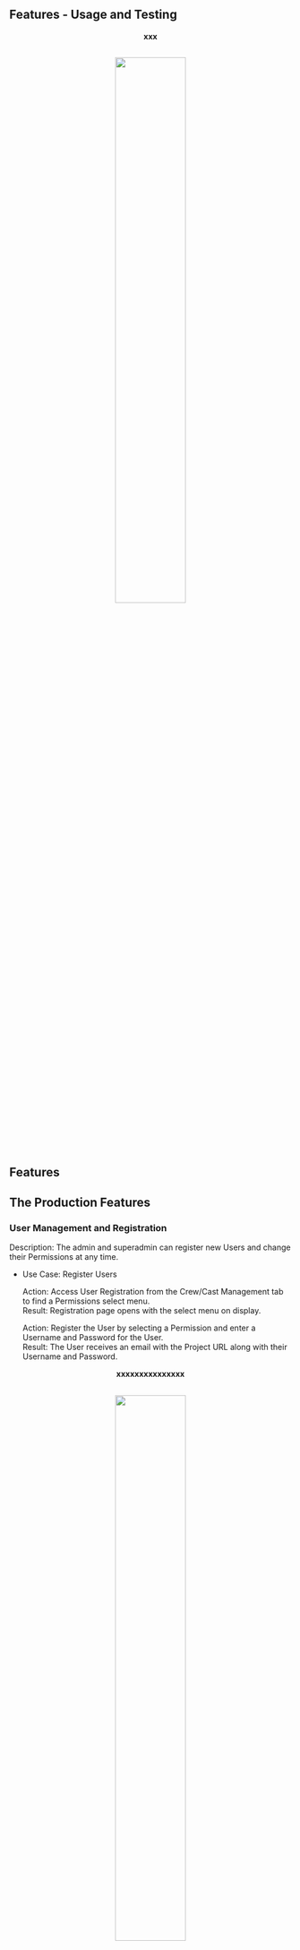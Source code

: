 ## Features - Usage and Testing

<p align="center"> <strong>xxx</strong></p>
<h2 align="center">
<img src="documentation/readme-images/home6.png" width="50%">
</h2>

## Features

## The Production Features

### User Management and Registration
Description: The admin and superadmin can register new Users and change their Permissions at any time.<br>

- Use Case: Register Users<br>

  Action: Access User Registration from the Crew/Cast Management tab to find a Permissions select menu.<br>
  Result: Registration page opens with the select menu on display.<br>

  Action: Register the User by selecting a Permission and enter a Username and Password for the User.<br>
  Result: The User receives an email with the Project URL along with their Username and Password.<br>

<p align="center"> <strong>xxxxxxxxxxxxxxx</strong></p>
<h2 align="center">
<img src="documentation/readme-images/schededit1.png" width="50%">
</h2>

<p align="center"> <strong>xxxxxxxxxxxxxxxxxxxx</strong></p>
<h2 align="center">
<img src="documentation/readme-images/schededit2.png" width="50%">
</h2>

- Use Case: Change a User's Permission<br>

  Action: Change the User's Permission by selecting a new Permission for the User.<br>
  Result: The User receives an email advising them of their new Permission.<br>

<p align="center"> <strong>xxxxxxxxxxxxxxxxx</strong></p>
<h2 align="center">
<img src="documentation/readme-images/schededit1.png" width="50%">
</h2>

<p align="center"> <strong>xxxxxxxxxxxxxxxx</strong></p>
<h2 align="center">
<img src="documentation/readme-images/schededit2.png" width="50%">
</h2>

### Crew Info
Description: View, Create and Edit Crew Info.<br>

- Use Case: Create the Crew Info<br>

  1. Click on the Crew Info link in the Home page or from the Navbar.<br>
  2. The Crew Info page displays with the "Add Callsheet/Main Crew" button on top, the Departments below and 2 Important tabs in Red explaining what is necessary and compulsory to add a member and the difference between the 2 types of crew members.<br>
  3. Click the "Add Callsheet/Main Crew" to open the "Crew Info Add/Edit" page.<br>
  4. Select a Department and input one or more members details, name and email are
  compulsory and this is explained in the "Important Callsheet/Main Crew" page.
  5. Click Submit and the data is added and a Success message displays and the 
  main Crew Info page opens.
  6. Here on clicking on the Department which had members added we see their details.

<p align="center"> <strong>xxxxxxxxxxs</strong></p>
<h2 align="center">
<img src="documentation/readme-images/xxx.png" width="50%">
</h2>

- Use Case: View a specific "Callsheet/Main Crew" member's details<br>

  1. Click on the Crew Info link in the Home page or from the Navbar.<br>
  2. The Crew Info page displays with the "Add Callsheet/Main Crew" button on top and the Departments below.<br>
  3. Click a Department, e.g. "Production" to view all it's positions with each containing the member's details.<br>

<p align="center"> <strong>Production Department's Positions</strong></p>
<h2 align="center">
<img src="documentation/readme-images/crewview.png" width="50%">
</h2>

- Use Case: Add/Edit a "Callsheet/Main Crew" member's details<br>

  1. Click on the Crew Info link in the Home page or from the Navbar.<br>
  2. The Crew Info page displays with the "Add Callsheet/Main Crew" button on top, the Departments below and 2 Important tabs in Red explaining what is necessary and compulsory to add a member and the difference between the 2 types of crew members.<br>
  3. Click the "Add Callsheet/Main Crew" to open the "Crew Info Add/Edit" page.<br>
  4. Select a Department and input one or more members details, e.g.
  "Franz Kline" in "Camera". Name and email are
  compulsory and this is explained in the "Important Callsheet/Main Crew" page.
  5. Click Submit and the data is added and a Success message displays and the 
  main Crew Info page opens.
  6. Here on clicking on the Department which had members added we see their details.

<p align="center"> <strong>Camera Department's Add/Edit form with "Franz Kline" Added</strong></p>
<h2 align="center">
<img src="documentation/readme-images/crewadd1.png" width="50%">
</h2>

<p align="center"> <strong>Success Message</strong></p>
<h2 align="center">
<img src="documentation/readme-images/crewadd2.png" width="50%">
</h2>

<p align="center"> <strong>Camera Department's Info page with "Franz Kline" Inputted</strong></p>
<h2 align="center">
<img src="documentation/readme-images/crewadd3.png" width="50%">
</h2>

- Use Case: View a specific "Non-Callsheet/Extra Crew" member's details<br>

  1. Click on the Crew Info link in the Home page or from the Navbar.<br>
  2. The Crew Info page displays with the "Add Callsheet/Main Crew" button on top and the Departments below.<br>
  3. Click a Department, e.g. "Camera" then click on the "Extra Camera Department Positions" button at the bottom of the page to view all it's positions with each containing the member's details.<br>

<p align="center"> <strong>Non-Callsheet/Extra Camera Department's Positions</strong></p>
<h2 align="center">
<img src="documentation/readme-images/crewview.png" width="50%">
</h2>

- Use Case: Add/Edit a "Non-Callsheet/Extra Crew" member's details<br>

  1. Click on the Crew Info link in the Home page or from the Navbar.<br>
  2. The Crew Info page displays with the "Add Callsheet/Main Crew" button on top, the Departments below and 2 Important tabs in Red explaining what is necessary and compulsory to add a member and the difference between the 2 types of crew members.<br>
  3. Click a Department, e.g. "Camera" then click on the "Extra Camera Department Positions" button at the bottom of the page to view the "Add New Position" form on top and all it's positions with each containing the member's details below.<br>
  4. Input the new members details, e.g. "Camera PA 3", in the form and submit.
  5. The data is added and a Success message displays and the new member's details display.

<p align="center"> <strong>Camera Department's Add/Edit form with "Camera PA 3" Inputted</strong></p>
<h2 align="center">
<img src="documentation/readme-images/crewadd1.png" width="50%">
</h2>

<p align="center"> <strong>Success Message and "Camera PA 3" displays</strong></p>
<h2 align="center">
<img src="documentation/readme-images/crewadd2.png" width="50%">
</h2>

### Scheduling
Description: View Schedules for a Shoot Day. Create Schedules by Creating Days then selecting Scenes from a menu which automatically adds the Scene's breakdown info to a stripboard.<br>

- Use Case: View all Shoot Days.<br>

  1. Click on the Schedule link in the Home page or from the Navbar.<br>
  2. The Schedule page displays with all the Shoot Days.<br>

<p align="center"> <strong>The Schedule page</strong></p>
<h2 align="center">
<img src="documentation/readme-images/schedsched.png" width="50%">
</h2>

- Use Case: Create a Shoot Day.<br>

  1. On the Schedule page click on the "Create Day" tab.<br>
  2. The Create Day form displays. <br>
  3. Add the Day number - "6".<br>
  4. Select the Date from the input box Calender - "20 Nov 2024".<br>
  5. The Date is added.<br>
  6. Press submit.<br>
  7. A success message displays.<br>
  8. The Shoot Day number "6" and Date "20 Nov 2024" is created and added to the page.<br>

<p align="center"> <strong>Shoot Day: Number "6" Created</strong></p>
<h2 align="center">
<img src="documentation/readme-images/scheddaycre.png" width="50%">
</h2>

- Use Case: Edit a Shoot Day's Day or Date and automatically change the Callsheet as well.<br>

  1. Click on the Edit/Delete icon and click the Edit icon.<br>
  2. The Edit Day form displays. <br>
  3. Input the new details, i.e. change the date to - "05 Jan 2026".<br>
  6. Press submit.<br>
  7. A success message displays.<br>
  8. The Shoot Day number "1" displays with the new Date "05 Jan 2026".<br>

<p align="center"> <strong>Input the date</strong></p>
<h2 align="center">
<img src="documentation/readme-images/dayedit1a.png" width="50%">
</h2>

<p align="center"> <strong>Success Messages for Day and Callsheet and Day with New Date</strong></p>
<h2 align="center">
<img src="documentation/readme-images/dayedit2a.png" width="50%">
</h2>

<p align="center"> <strong>Callsheet with Changed Date</strong></p>
<h2 align="center">
<img src="documentation/readme-images/dayedit3a.png" width="50%">
</h2>

- Use Case: Delete a Shoot Day.<br>

  1. Click on the Edit/Delete icon and click the Delete icon.<br>
  2. A Modal displays asking to Confirm Delete or Cancel<br>
  3. Click "Delete".<br>
  6. A success message displays and the Day is deleted.<br>

<p align="center"> <strong>Success Message and Day Deleted</strong></p>
<h2 align="center">
<img src="documentation/readme-images/scheddaydel.png" width="50%">
</h2>

- Use Case: Find a Shoot Day in the Calender.<br>

  1. Click on the desired date in the Calender - "02 Jan 2023".<br>
  2. The Shoot Day opens if one has been created for that date. <br>

<p align="center"> <strong>Shoot Day "02 Jan 2023"</strong></p>
<h2 align="center">
<img src="documentation/readme-images/schedcal1.png" width="50%">
</h2>

- Use Case: Find a Shoot Day from the Search Bar.<br>

  1. Enter the Day Number "1" in the Search Bar and Submit.<br>
  2. The search returns Days containing the number "1".<br>

<p align="center"> <strong>The Shoot Day "1" displays.</strong></p>
<h2 align="center">
<img src="documentation/readme-images/schedsearch1.png" width="50%">
</h2>

- Use Case: View the Shoot Day and its Stripboard.<br>

  1. Click on the Shoot Day from the the selection displaying on the page or from the one if returned from the Calender search or Search Bar.<br>
  2. The Shoot Day opens and the Add Scenes tab and Stripboard displays. <br>

<p align="center"> <strong>The Shoot Day with the Add Scenes tab and Stripboard</strong></p>
<h2 align="center">
<img src="documentation/readme-images/schedstripb1.png" width="50%">
</h2>

- Use Case: Add Schedule Scenes to a Shoot Day.<br>

  1. Click on the Shoot Day.<br>
  2. The Shoot Day opens with the Add Scenes tab and Stripboard. <br>
  3. Click the the Add Scene tab.<br>
  4. The Add Scene form opens below.<br>
  5. Click on the Act One tab and the Scenes from Act One display.<br>
  6. Click on the Act Two A tab and the Scenes from Act Two A display.<br>
  7. Click on the Act Two B tab and the Scenes from Act Two B display.<br>
  8. Click on the Act Three tab and the Scenes from Act Three display.<br>
  9. Click on the Location tab and the Scenes display by Location.<br>
  10. Input a Scene number, Title or Location to the Search Bar then click one of the above tabs and the Scenes in that tab group with the search value display.<br>
  11. Select a Scene by clicking on it and the Shooting Info form opens below with the Scene numberon top.<br>
  12. Input the Day Order Number and other values and press Add Scene. It is up to the User to input an
   unused Day Order Number not used in another Scene.<br>
  13. A success message displays.
  14. The Schedule Scene is added to the Stripboard and the page count is updated by Scene 4's length of 1 to 3.75.<br>

<p align="center"> <strong>Add Scene Form</strong></p>
<h2 align="center">
<img src="documentation/readme-images/schedadds1.png" width="50%">
</h2>

<p align="center"> <strong>Act One Scenes displaying after clicking the Act One tab</strong></p>
<h2 align="center">
<img src="documentation/readme-images/schedaddact1.png" width="50%">
</h2>

<p align="center"> <strong>Enter value "Jake" in Search bar</strong></p>
<h2 align="center">
<img src="documentation/readme-images/schedjake1.png" width="50%">
</h2>

<p align="center"> <strong>Act One Scenes with Location Jake display</strong></p>
<h2 align="center">
<img src="documentation/readme-images/schedjake2.png" width="50%">
</h2>

<p align="center"> <strong>Enter Shooting Info with Day order Number "6" and submit form</strong></p>
<h2 align="center">
<img src="documentation/readme-images/schedshoot1.png" width="50%">
</h2>

<p align="center"> <strong>Scene 4 is added to the Stripboard with Day order number "6"</strong></p>
<h2 align="center">
<img src="documentation/readme-images/schedshoot2.png" width="50%">
</h2>

- Use Case: Edit Schedule Scene<br>

  1. Click on the three Dots edit icon to open the Edit/Delete mini menu and click Edit.<br>
  2. The Edit page opens with the fetched Schedule Scene info in the input boxes<br>
  3. Make changes and click Edit.<br>
  4. The Stripboard opens with the changes to that Schedule Scene.<br>

<p align="center"> <strong>Make changes to New Info field</strong></p>
<h2 align="center">
<img src="documentation/readme-images/schededit1.png" width="50%">
</h2>

<p align="center"> <strong>Stripboard after submitting</strong></p>
<h2 align="center">
<img src="documentation/readme-images/schededit2.png" width="50%">
</h2>

- Use Case: Add a Next row with move or break info below a Schedule Scene.<br>

  1. Click on the three Dots edit icon to open the Edit/Delete mini menu and click Edit.<br>
  2. The Edit page opens with the fetched Schedule Scene info in the input boxes<br>
  3. Input the new Next info in the Next input box and click Edit.<br>
  4. The Stripboard opens with the new next Row displaying below that Schedule Scene.<br>

<p align="center"> <strong>Make changes to Next field</strong></p>
<h2 align="center">
<img src="documentation/readme-images/schedednext1.png" width="50%">
</h2>

<p align="center"> <strong>Stripboard after submitting</strong></p>
<h2 align="center">
<img src="documentation/readme-images/schedednext2.png" width="50%">
</h2>

- Use Case: Reorder a Schedule Scene.<br>

  1. Click on the Reorder button which currently displays the Scene's current order and the reorder form opens.<br>
  2. Input the new Order number and click Reorder.<br>
  3. The Stripboard opens with the new Order number for the Schedule Scene.<br>
  4. Re-order all the following Schedule Scenes in a similar manner.<br>

<p align="center"> <strong>Make changes to Reorder field</strong></p>
<h2 align="center">
<img src="documentation/readme-images/schedor1.png" width="50%">
</h2>

<p align="center"> <strong>Stripboard after submitting</strong></p>
<h2 align="center">
<img src="documentation/readme-images/schedor2.png" width="50%">
</h2>

- Use Case: Add a Next row with new info below a Schedule Scene from the Reorder form.<br>

  1. Click on the Reorder button and the reorder form opens.<br>
  2. Input the new Next info in the Next input box and click Create.<br>
  3. The Stripboard opens with the new next Row displaying below that Schedule Scene.<br>

<p align="center"> <strong>Make changes to Next field</strong></p>
<h2 align="center">
<img src="documentation/readme-images/schednext1.png" width="50%">
</h2>

<p align="center"> <strong>Stripboard after submitting</strong></p>
<h2 align="center">
<img src="documentation/readme-images/schednext2.png" width="50%">
</h2>

- Use Case: View the Schedule Scene Characters.<br>

  1. Click on the Cast button.<br>
  2. The Cast Info displays below.<br>

<p align="center"> <strong>Character Info</strong></p>
<h2 align="center">
<img src="documentation/readme-images/charssched.png" width="50%">
</h2>

- Use Case: View the Schedule Scene Info.<br>

  1. Click on the Info button.<br>
  2. The Info displays below.<br>

<p align="center"> <strong>Scene Info</strong></p>
<h2 align="center">
<img src="documentation/readme-images/infosched.png" width="50%">
</h2>

### Callsheets
Description: View, Create and Edit Callsheets for a Shoot Day.<br>

- Use Case: View all Callsheets.<br>

  1. Click on the Callsheets link in the Home page or from the Navbar.<br>
  2. The Callsheets page displays with all Callsheets.<br>

<p align="center"> <strong>The Callsheets page</strong></p>
<h2 align="center">
<img src="documentation/readme-images/callview.png" width="50%">
</h2>

- Use Case: Create a Callsheet.<br>

  1. On a Schedule page Shoot Day, e.g. Day "2 - 06 Jan 2026" click on the "Create Callsheet" tab.<br>
  2. The Create Day form displays with the Day and date showing e.g. Day "2 - 2 - 06 Jan 2026". <br>
  3. Input any amount of data, e.g. Unit Call 6 AM and submit".<br>
  4. The Callsheet is created, a success message displays and the Schedule Day opens
  now with a "View Callsheet" tab instead of a "Create callsheet" one.
  5. Click on the tab to open the Callsheet, Day "2 - 06 Jan 2026" with the correct data displaying, e.g. Unit Call 6 AM.<br>
  6. It will also display Company/Crew details if added and the Schedule and Advanced Schedule.

<p align="center"> <strong>The Create Day form</strong></p>
<h2 align="center">
<img src="documentation/readme-images/calladd1.png" width="50%">
</h2>

<p align="center"> <strong>The Success Message</strong></p>
<h2 align="center">
<img src="documentation/readme-images/calladd2.png" width="50%">
</h2>

<p align="center"> <strong>The Callsheet</strong></p>
<h2 align="center">
<img src="documentation/readme-images/calladd3.png" width="50%">
</h2>

- Use Case: Add/Edit and View Callsheet Info by Section.<br>

  1. On the Edit/Delete icon and click the Edit icon.<br>
  2. The Edit Callsheet form displays. <br>
  3. Make changes and submit. <br>
  4. On the Callsheet view the upaded info.<br>

- Use Case: Add/Edit and View Crew Calltimes<br>
  1. In the Crew Calltimes section click on a department, e.g. "Camera". <br>
  2. The Camera department form opens with all the Callsheet/Main crew members who were added to the Callsheet/Main Crew Camera department.<br/>
  3. Input a crew members Calltime, e.g. for "DOP" enter 6 AM.<br/>
  4. Press Submit.<br>
  5. A success message displays.<br>
  6. On the Callsheet in the Crew Calltimes section click the Camera department.<br>
  7. The DOP displays with their corect Calltime.<br>
  8. For crew who are not working that day the option is to either leave their calltime blank or input N/A or similar.<br>

<p align="center"> <strong>DOP Calltime Entered</strong></p>
<h2 align="center">
<img src="documentation/readme-images/callcrewtime1.png" width="50%">
</h2>
<p align="center"> <strong>DOP Calltime on Callsheet</strong></p>
<h2 align="center">
<img src="documentation/readme-images/callcrewtime2.png" width="50%">
</h2>
<p align="center"> <strong>Mobile View of Edit Form</strong></p>
<h2 align="center">
<img src="documentation/readme-images/callcreweditmo1.png" width="50%">
</h2>
<p align="center"> <strong>Mobile View of Crew Calls on Callsheet</strong></p>
<h2 align="center">
<img src="documentation/readme-images/callcrewinfomo.png" width="50%">
</h2>

- Use Case: Use the "SET UNIT CALL" button to set all crew member's Calltimes to the "Unit Call".<br>
  1. Input a time in the "Unit Call" field, e.g. "6.15 AM".<br>
  2. Click the "SET UNIT CALL" button.<br/>
  3. Click on a department to see all Calltimes have been set to 6.15 AM.<br/>
  4. Change the "DOP" Calltime back to 6 AM and change the "Camera Operator's" to N/A.<br>
  5. Press Submit.<br>
  6. A success message displays.<br>
  7. On the Callsheet in the Crew Calltimes section click the Camera department.<br>
  8. The DOP displays with their corect Calltime "6 AM", the Camera Operator with "N/A" and all the other cew have "6.15 AM".<br>

<p align="center"> <strong>Unit Calltime entered</strong></p>
<h2 align="center">
<img src="documentation/readme-images/callcrewunit1.png" width="50%">
</h2>
<p align="center"> <strong>Corect Calltimes on Callsheet</strong></p>
<h2 align="center">
<img src="documentation/readme-images/callcrewunit2.png" width="50%">
</h2>

- Use Case: Add Cast Calltimes.<br>
  1. Click the Add Cast button and the Add Cast form opens.<br>
  2. Select a Character from the dropdown of all Characters added to the project, e.g. "Benny".<br/>
  3. Benny's info displays in the Selected Cast box which e.g. Actor name: Rick Stone, Makeup time: 10 Minutes, Commute time: 30 Minutes and Contact mobile number: 086 2247333. The Pickup Address will be added in the Confirm Pickup Address field.<br/>
  4. Input the fields<br>
  5. Press Submit.<br>
  6. A success message displays and Benny now displays in the "Cast Added" box.<br>
  7. On the Callsheet in the Cast Calltimes section Benny and all the inputted info displays correctly.<br>

<p align="center"> <strong>Benny Selected and Inputs</strong></p>
<h2 align="center">
<img src="documentation/readme-images/callcastadd1.png" width="50%">
</h2>
<p align="center"> <strong>Benny Added and Success Message</strong></p>
<h2 align="center">
<img src="documentation/readme-images/callcastadd2.png" width="50%">
</h2>
<p align="center"> <strong>Benny displays on Callsheet with Info</strong></p>
<h2 align="center">
<img src="documentation/readme-images/callcastadd3.png" width="50%">
</h2>
<p align="center"> <strong>Add Cast Mobile View</strong></p>
<h2 align="center">
<img src="documentation/readme-images/callcastaddmo.png" width="50%">
</h2>
<p align="center"> <strong>Cast Call Mobile View</strong></p>
<h2 align="center">
<img src="documentation/readme-images/callcastinfomo.png" width="50%">
</h2>

- Use Case: View the Cast Extra Info.<br>
  1. Click the Info buttton.<br>
  2. The Info displays. <br/>

  <p align="center"> <strong>Extra info on Mobile</strong></p>
<h2 align="center">
<img src="documentation/readme-images/callcastinfomoinfo.png" width="50%">
</h2>

- Use Case: Edit Cast Calltimes.<br>
  1. On the Callsheet Edit page click the Edit button and the Edit Cast form opens.<br>
  2. Input the changes, e.g. PU: 6.15 AM, Call: 7.15 AM and Set 8.15 AM and submit.<br/>
  3. A success message displays and Benny's new Info now displays correctly.<br>

<p align="center"> <strong>Benny's Info Updated and Success Message</strong></p>
<h2 align="center">
<img src="documentation/readme-images/callcastedit1.png" width="50%">
</h2>

- Use Case: Add Background/Standins Calltimes.<br>
  1. Click the Add BG button and the Add Background/Standins form opens.<br>
  2. The BG already added displays below. <br/>
  3. Add the new BG item, e.g. "3 Clerks".<br/>
  6. Press Submit.<br>
  6. A success message displays and Clerks now displays in Background Added.<br>
  7. On the Callsheet in the Background Calltimes section Clerks and all the inputted info display correctly.<br>

<p align="center"> <strong>Clerks details Added</strong></p>
<h2 align="center">
<img src="documentation/readme-images/callbgadd1.png" width="50%">
</h2>
<p align="center"> <strong>Success message and Clerks Added to the Background Added Box</strong></p>
<h2 align="center">
<img src="documentation/readme-images/callbgadd2.png" width="50%">
</h2>
<p align="center"> <strong>Clerks display on Callsheet with Info</strong></p>
<h2 align="center">
<img src="documentation/readme-images/callbginfo.png" width="50%">
</h2>
<p align="center"> <strong>Add Background Form Mobile View</strong></p>
<h2 align="center">
<img src="documentation/readme-images/callbgaddmo.png" width="50%">
</h2>

- Use Case: Edit BG Calltimes.<br>
  1. On the Callsheet Edit page click the Edit button on the BG item and the Edit BG form opens. Using the Mobile version here to show mobile functionality.<br>
  2. Input the changes, e.g add 3 to costume and submit.<br/>
  3. A success message displays and Clerks's new Info now displays correctly.<br>

  <p align="center"> <strong>Clerks's Costume changed</strong></p>
<h2 align="center">
<img src="documentation/readme-images/calleditbg1.png" width="50%">
</h2>

<p align="center"> <strong>Clerks's Info Updated and Success Message</strong></p>
<h2 align="center">
<img src="documentation/readme-images/calleditbg2.png" width="50%">
</h2>

- Use Case: Add Important, Transport and Department Notes.<br>
  1. On the Edit page add the notes to each field and submit.<br>
  2. A success message displays and the Important, Transport and Department Notes display on the Callsheet .<br>

<p align="center"> <strong>Important, Transport and Department Info Added</strong></p>
<h2 align="center">
<img src="documentation/readme-images/callinfo1.png" width="50%">
</h2>
<p align="center"> <strong>Important, Transport and Department Info Displays</strong></p>
<h2 align="center">
<img src="documentation/readme-images/callinfo2.png" width="50%">
</h2>

- Use Case: Add Walkie Channels.<br>
  1. On the Edit page add the Walkie Channel number to each field and submit.<br>
  2. A success message displays and the Walkie Channels display on the Callsheet .<br>

<p align="center"> <strong>Walkie Channels Added</strong></p>
<h2 align="center">
<img src="documentation/readme-images/callwalk1.png" width="50%">
</h2>
<p align="center"> <strong>Walkie Channels Display</strong></p>
<h2 align="center">
<img src="documentation/readme-images/callwalk2.png" width="50%">
</h2>

- Use Case: Add Walkie Channels.<br>
  1. On the Edit page add the Walkie Channel number to each field and submit.<br>
  2. A success message displays and the Walkie Channels display on the Callsheet .<br>

<p align="center"> <strong>Walkie Channels Added</strong></p>
<h2 align="center">
<img src="documentation/readme-images/callwalk1.png" width="50%">
</h2>
<p align="center"> <strong>Walkie Channels Display</strong></p>
<h2 align="center">
<img src="documentation/readme-images/callwalk2.png" width="50%">
</h2>

- Use Case: Add Location.<br>
  1. On the Edit page add the Location and submit.<br>
  2. A success message displays and the Locations display on the Callsheet .<br>

<p align="center"> <strong> Added</strong></p>
<h2 align="center">
<img src="documentation/readme-images/callwalk1.png" width="50%">
</h2>
<p align="center"> <strong> Display</strong></p>
<h2 align="center">
<img src="documentation/readme-images/callwalk2.png" width="50%">
</h2>

### Budgeting 
- As this feature is held on the "Shot Caller Production" home app the Budgeting testing is on it's Testing page. [Testing](https://github.com/johnston9/shot-caller-production/blob/main/TESTING.md)<br>



## The Creative Features

### Scenes Workspace
Description: View and create Scene pages containing Breakdowns, Characters and Background, Scripts, Storyboards, Shotlists, and Workspaces.<br>

#### Scenes Page
Description: This page displays all the currently added Scenes and the "Script" tab to the Script page where the whole Script can be uploaded and viewed.

- Use Case: View all the Scenes<br>

  1. Click on Scenes Workspace on the Home page or Workspace in the Navbar.<br>
  2. The Scenes Workspace page opens with all the currently created Scenes displaying on it.<br>

<p align="center"> <strong>Scenes Workspace</strong></p>
<h2 align="center">
<img src="documentation/readme-images/scenesworks.png" width="50%">
</h2>

- Use Case: Find Scenes from the Search Bar<br>

  1. On the Scenes Workspace start typing a Scene Number, Title or Location in the Searchbar, e.g. for Location start typing "Alligator Club".<br>
  2. Results will display narrowing down with each charactor or digit typed.<br>
  3. In this case by the time "alli" is typed in the results for Location "Alligaror Club" display.

<p align="center"> <strong>Alligaror Club returned from Search</strong></p>
<h2 align="center">
<img src="documentation/readme-images/scenessebar.png" width="50%">
</h2>

- Use Case: Find Scenes by Act or Location List<br>

  1. On the Scenes Workspace click on the "Act Three" tab..<br>
  2. Results showing all scenes from Act Three display.<br>

<p align="center"> <strong>Act Three</strong></p>
<h2 align="center">
<img src="documentation/readme-images/scenesact3.png" width="50%">
</h2>

- Use Case: Create a Scene<br>

  1. In the Scenes Workspace page click on the "Create Scene" tab to open the "Create Scene" form.<br>
  2. Input the new Scene Number, "11", and submit.<br>
  3. Scene "11" is added to the Scenes Workspace.
  4. A Success message displays saying "Scene 11 Created".

<p align="center"> <strong>Input "11" in the Create Scene form</strong></p>
<h2 align="center">
<img src="documentation/readme-images/scenescreate.png" width="50%">
</h2>

<p align="center"> <strong>Success Message</strong></p>
<h2 align="center">
<img src="documentation/readme-images/toastcreate.png" width="50%">
</h2>

<p align="center"> <strong>Scene "11" added to Workspace</strong></p>
<h2 align="center">
<img src="documentation/readme-images/scenescreate2.png" width="50%">
</h2>

- Use Case: Delete a Scene on the Scenes page.<br>

  1. On the Scenes page click the Edit/Delete icon on the Scene Top then click the Delete icon.<br>
  2. A Modal displays asking to Confirm Delete or Cancel<br>
  3. Click "Delete".<br>
  6. A success message displays and the Scene is deleted.<br>

<p align="center"> <strong>Success Message and Scene Deleted</strong></p>
<h2 align="center">
<img src="documentation/readme-images/scenedel.png" width="50%">
</h2>

- Use Case: Delete a Scene on it's Scene page.<br>

  1. On the Scene click the Edit/Delete icon then click the Delete icon.<br>
  2. A Modal displays asking to Confirm Delete or Cancel<br>
  3. Click "Delete".<br>
  6. A success message displays and the Scene is deleted.<br>

#### Script
Description: This page contains the whole script. It also had "Latest Changes" and "Notes" information sections on top and an "Add Latest Script" tab where the latest draft can be uploaded.<br>

- Use Case: View the Script<br>

  1. Click on the "Script" tab on the Scenes page.<br>
  2. The Script page opens displaying the current Script with the "Latest Changes" and "Notes" information sections on top and an "Add Latest Script" tab.

<p align="center"> <strong>The Script page</strong></p>
<h2 align="center">
<img src="documentation/readme-images/script1.png" width="50%">
</h2>

- Use Case: Add the first Script Draft along with Notes<br>

  1. Click on the "Add Script" tab on the Scenes page. This will display is a Script has not been previously been added, if it has an "Add Latest Script" tab will display.
  2. The "Add Script" form opens.
  3. Input the "Draft Name" info.
  4. Input the "Latest Changes" info if desired."
  5. Input the "Notes" info."
  6. Click the "Change the Script" tab to open the Desktop files and select the desired file to be uploaded.
  7. The new file is added with its desktop name displaying below.
  8. Click Upload and the updates are added to the database and the Scenes page opens.
  9. A Success message displays.
  9. Click Script to view the Script.

- Use Case: Add the Latest Draft along with the Latest Changes and Notes inputs<br>

  1. Click on the "Add Latest Script" tab on the Scenes page.
  2. The "Add Latest Script" form opens displaying the current database Script file name, "Script_Draft_1_ny25jg" and the current draft, latest changes and notes inputs.
  3. Input the new "Draft Name" info, - "Draft 4, 02-04-24".
  4. Input the new "Latest Changes" info, - "Scene, 1, 2 and 3 changed. Added scene 94."
  5. Input the new "Notes" info, - "Scene 1 is 1.5 pages longer now."
  6. Click the "Change the Script" tab to open the Desktop files and select the desired file to be uploaded, - "Script Draft 4".
  7. The new file is added with its desktop name displaying below, - "Script Draft 4.pdf".
  8. Click Upload and the updates are added to the database and the Scenes page opens.
  9. A Success message displays saying "Script Draft 4.pdf" added.
  9. Click Script to view the changes including its new database file name "Script_Draft_4_v5omzy".


<p align="center"> <strong>The "Add Latest Script" Form with the Changes</strong></p>
<h2 align="center">
<img src="documentation/readme-images/scriptchange1.png" width="50%">
</h2>

<p align="center"> <strong>Success Message</strong></p>
<h2 align="center">
<img src="documentation/readme-images/scriptchange2.png" width="50%">
</h2>

<p align="center"> <strong>The New Script and the New Info</strong></p>
<h2 align="center">
<img src="documentation/readme-images/scriptchange3.png" width="50%">
</h2>

- Use Case: View the Script in it's original format<br>

  1. Click on the "Click here to View the Original Script file" link on the Script page.<br>
  2. The Script opens on a new page in its original PDF format.

  - Use Case: Download the Script<br>

  1. Click on the "Download" icon on the Script.<br>
  2. The Script is downloaded.<br>

 - Use Case: Print the Script<br>

  1. Click on the "Print" icon on the Script.<br>
  2. The Print menu opens. 
  3. Click Print and the Script is printed out.<br>

#### Scene Page
Description: This page contains the Breakdown, Characters and Background, Scene Script, Storyboard, Shotlists, and Workspaces.<br>

- Use Case: View the Scene Page<br>

  1. Click on a Scene on the Scenes page.
  2. The Scene page opens.

#### Scene Breakdown
Description: This section contains the Scene Breakdown.

- Use Case: View the Scene Breakdown<br>

  1. Click on Breakdown tab on the Scene page to view the Scene Breakdown.

- Use Case: Add/Edit details in the Breakdown<br>

  1. Click on the 3 Dots on the Scene page or the Add/Edit tab on the Breakdown page to open the Add/Edit Breakdown form.
  2. Fill in the details.
  3. If the Location is not already added to the Locations dropdown click the "Add new Location" tab on the top of the page to open the Add New Location form.
  4. Input the new location "Train Station" and submit.
  5. The new Location "Train Station" is now added to the Locations dropdown.
  6. Add the Scene Script by selecting the desired PDF file "S 11 No 2 Script" from the desktop.
  7. Add the Scene Storyboard by selecting the desired PDF file "S 11 Storyb" from the desktop.
  8. Submit the form.
  9. A Success message displays saying "Scene "11" Breakdown Updated".
  10. Click on Breakdown tab on the Scene page to view the new Breakdown inputs.

<p align="center"> <strong>Add New Location</strong></p>
<h2 align="center">
<img src="documentation/readme-images/scenebreaknewloc1.png" width="50%">
</h2>

<p align="center"> <strong>New Location in Dropdown</strong></p>
<h2 align="center">
<img src="documentation/readme-images/scenebreakloc2.png" width="50%">
</h2>

<p align="center"> <strong>Input Breakdown Fields</strong></p>
<h2 align="center">
<img src="documentation/readme-images/scenebreak1.png" width="50%">
</h2>

<p align="center"> <strong>Success Message</strong></p>
<h2 align="center">
<img src="documentation/readme-images/breaktoast.png" width="50%">
</h2>

<p align="center"> <strong>The Breakdown Page</strong></p>
<h2 align="center">
<img src="documentation/readme-images/scenebreak2.png" width="50%">
</h2>

- Use Case: Add/Edit details in the Breakdown from the Scenes page<br>

  1. Click on the 3 Dots on the Scene Top on the Scenes page to open the Add/Edit Breakdown form.
  2. Fill in the details and submit.
  3. A success message displays and the Scene it updated with the new details.

#### Scene Characters/BG
- Description: This section contains the Scene's Characters and Background information. Admin can add/edit Scene Characters and BG here. Characters are added by a dropdown containing all Characters added to the Project. Selecting a Character automatically fills it's Role and Number input.<br>
Characters can be added to the Project on the "Add Character" form in the "Characters" feature or here in the "Add New Characters "form.

- Use Case: View the Scene Characters/Bg Section<br>

  1. Click on Characters/Bg tab on the Scene page to view the Scene Characters/Bg Section with the currenly added Characters and Background.

<p align="center"> <strong>The Characters/Bg Section</strong></p>
<h2 align="center">
<img src="documentation/readme-images/charbg.png" width="50%">
</h2>

- Use Case: Add New Characters for the Project<br>

  1. Click on "Add Character" tab on the Characters/Bg Section to open the "Add Characters" form.<br>
  2. Click on "Add New Characters" tab to open the Add New Characters form.<br>
  3. Enter the "Role" name - "Fritz".<br>
  4. Select a Character number from one of the three inputs boxes.<br>
    Clicking on "Number 1 - 30" opens a dropdown with all the current unused "1 - 30" Numbers.<br>
    Clicking on "Number 31 - 100" opens a dropdown with all the current unused "31 - 100" Numbers.<br>
    Clicking on "Number 101 - 200" opens a dropdown with all the current unused "101 - 200" Numbers.<br>
    Select Number "44" from the "Number 31 - 100" dropdown.<br>
  5. Click "Create" and the Character Fritz is added to the database with a Character Number of "44" and the form is cleared.<br>
  6. A success message displays saying "Character Fritz Aded".<br>


<p align="center"> <strong>Open the "Add New Characters" form and add Role "Fritz"</strong></p>
<h2 align="center">
<img src="documentation/readme-images/addnewchar11.png" width="50%">
</h2>

<p align="center"> <strong>Select number "44" from the "Number 31 - 100" dropdown.</strong></p>
<h2 align="center">
<img src="documentation/readme-images/charsel1.png" width="50%">
</h2>

<p align="center"> <strong>Success Message</strong></p>
<h2 align="center">
<img src="documentation/readme-images/toastchar.png" width="50%">
</h2>

<p align="center"> <strong>The Character Fritz is added to the project with a Number of "44"</strong></p>
<h2 align="center">
<img src="documentation/readme-images/charbg.png" width="50%">
</h2>

- Use Case: Add Characters to the Scene<br>

  1. Click on "Add Character" tab on the Characters/Bg Section to open the "Add Characters" form which contains the "Add Scene Character" form below the "Add New Characters" tab.<br>
  2. Click on the "Select" button to open the scrollable Dropdown menu of currrently added Project Characters.<br>
  3. Click on "Fritz", the Character added in the Use Case above.<br>
  4. The Role and Number inputs are automatically filled with Fritz's info.<br>
  4. "Fritz" is added to the Scene Charcters below and the form is cleared to allow the next Character to be added.<br>
  5. A success message displays saying "Character Fritz Aded".<br>
  6. After the page is refreshed the Character "Fritz" will be displayed in ascending "Number" order like the rest of the Characters.<br>

<p align="center"> <strong>The "Add Characters" Form</strong></p>
<h2 align="center">
<img src="documentation/readme-images/addchars1.png" width="50%">
</h2>

<p align="center"> <strong>Click on "Fritz" in the Dropdown</strong></p>
<h2 align="center">
<img src="documentation/readme-images/selfritz.png" width="50%">
</h2>

<p align="center"> <strong>The Role and Number Inputs are Automatically filled with Fritz's Info</strong></p>
<h2 align="center">
<img src="documentation/readme-images/selfritz2.png" width="50%">
</h2>

<p align="center"> <strong>Success Message</strong></p>
<h2 align="center">
<img src="documentation/readme-images/toastchar2.png" width="50%">
</h2>

<p align="center"> <strong>"Fritz" is added to the Scene Charcters Below</strong></p>
<h2 align="center">
<img src="documentation/readme-images/selfritz3.png" width="50%">
</h2>

<p align="center"> <strong>"Fritz" Displaying in correct Order after Refreshing</strong></p>
<h2 align="center">
<img src="documentation/readme-images/selfritz4.png" width="50%">
</h2>

- Use Case: Delete Scene Characters<br>

  1. Click on "3 Dots Edit/Delete" icon to open the Edit/Delete mini menu and select Delete.<br>
  2. A pop-up displays on top of the page asking to confirm the Delete.
  3. Click "Cancel" to cancel or "Delete" to delete.

<p align="center"> <strong>The Edit/Delete mini menu</strong></p>
<h2 align="center">
<img src="documentation/readme-images/chardel1.png" width="50%">
</h2>

<p align="center"> <strong>The Pop-up to Confirm Delete</strong></p>
<h2 align="center">
<img src="documentation/readme-images/chardel2.png" width="50%">
</h2>

- Use Case: Edit Scene Characters<br>

  1. Scene Characters' "Role" and "Number" fields cannot be edited but "Costume" can. See Scene Character Costume below.<br>

#### Scene Character Costume
Description: 
- Use Case: Edit Scene Characters' Costumes<br>

  1. Click on a character's, "3 Dots Edit/Delete" icon to open the Edit/Delete mini menu and select Edit, eg "Fritz".<br>
  2. The "Add/Edit Costume" form opens.<br>
  3. Enter a value "1" and submit.<br>
  4. The value "1" is added to Fritz Costume.<br>
  5. A success message displays saying - "Fritz's Costume Updated".<br>

<p align="center"> <strong>Value "1" Entered in "Add/Edit Costume" form</strong></p>
<h2 align="center">
<img src="documentation/readme-images/costume1.png" width="50%">
</h2>

<p align="center"> <strong>Value "1" added to "Fritz Costume"</strong></p>
<h2 align="center">
<img src="documentation/readme-images/costume2.png" width="50%">
</h2>

<p align="center"> <strong>Success Message</strong></p>
<h2 align="center">
<img src="documentation/readme-images/fritz22.png" width="50%">
</h2>

- Use Case: Add BG/Standings to the Scene<br>

  1. Click on "Add BG/Standings" tab on the Characters/Bg Section to open the "Add BG/Standings" form .<br>
  2. Input the item, e.g. "7 Bar Drinkers" and submit.
  4. "7 Bar Drinkers" is added to the Scene BG/Standings below and the form is cleared to allow the next BG item to be added.<br>
  5. A success message displays saying "BG Bar Drinkers Added".<br>

<p align="center"> <strong>The "Add BG/Standings" form with inputs</strong></p>
<h2 align="center">
<img src="documentation/readme-images/scenebgadd1.png" width="50%">
</h2>

<p align="center"> <strong>Success Message and "Bar Drinkers" added</strong></p>
<h2 align="center">
<img src="documentation/readme-images/scenebgadd2.png" width="50%">
</h2>

- Use Case: Edit BG/Standings<br>

  1. Click on "3 Dots Edit" tab on a Characters/Bg item to open the Edit BG/Standings form .<br>
  2. Update the item, e.g. "8 Bar Drinkers" and submit.
  4. "7 Bar Drinkers" is updated to "8"<br>
  5. A success message displays saying "BG Bar Drinkers Updated".<br>

<p align="center"> <strong>The Changes</strong></p>
<h2 align="center">
<img src="documentation/readme-images/scenebgedit1.png" width="50%">
</h2>

<p align="center"> <strong>Success Message and "Bar Drinkers" Updated</strong></p>
<h2 align="center">
<img src="documentation/readme-images/scenebgedit2.png" width="50%">
</h2>

- Use Case: Delete Scene BG/Standings<br>

  1. Click on the item "Bar Drinkers" "3 Dots Edit/Delete" icon to open the Edit/Delete mini menu and select Delete.<br>
  2. A pop-up displays on top of the page asking to confirm the Delete.
  3. Click "Cancel" to cancel or "Delete" to delete.
  4. The item "Bar Drinkers" is deleted.

<p align="center"> <strong>The Pop-up to Confirm Delete</strong></p>
<h2 align="center">
<img src="documentation/readme-images/scenebgdel1.png" width="50%">
</h2>

<p align="center"> <strong>Bar Drinkers Deleted</strong></p>
<h2 align="center">
<img src="documentation/readme-images/scenebgdel2.png" width="50%">
</h2>

#### Scene Script
Description: View, Download, Print or Change the Scene Script<br>

- Use Case: View the Scene Script<br>

  1. Click on Script tab on the Scene page to view the new Script "S 11 No 2 Script" added above. If no Script has been added yet a message will display advising to go to the Scenes Workspace page and click the Script tab on top to view the entire Script.

<p align="center"> <strong>Scene Script - "S 11 No 2 Script"</strong></p>
<h2 align="center">
<img src="documentation/readme-images/scenescriptno2.png" width="50%">
</h2>

- Use Case: View the Scene Script in it's original PDF format<br>

  1. Click on the "Click here to View the original Script file" link on the Script page.
  2. The Script opens in a new tab in it's original PDF format.

- Use Case: Download the Scene Script<br>

  1. Click on Download icon on the Script page.
  2. The Script is downloaded to the User's device.

- Use Case: Print the Scene Script<br>

  1. Click on Print icon on the Script page.
  2. The Script is printed out on the User's printer.

- Use Case: Add/Change the Scene Script<br>

  1. Click on Script tab on the Scene page to open the new Script "S 11 No 2 Script" added above.
  2. Click on the "Add/Change Script" tab.
  3. The Add/Change Script form opens with the "Database" name of the current Script "S_11_No_2_Script_swbjdg" displaying and a "Change Script" tab underneath.  If no Script has been added yet an "Upload Script" message will display instead.
  4. Click "Change Script" or "Upload Script" to open the Desktop files.
  5. Select the desired file "S 11 No 3 Script" and the "Desktop" name of the selected file "S 11 No 3 Script.pdf" displays in place of the previous "Database" one.
  6. Click Upload and the Script is changed in the backend.
  7. A success message displays saying - "S 11 No 3 Script Added".<br>
  8. Click Script tab to view the newly uploaded Script "S 11 No 3 Script" with the new database File name "S_11_No_3_Script_i8tapb" displaying.

<p align="center"> <strong>The "Add/Change Script" form displaying the current "Database" file name "S_11_No_2_Script_swbjdg"</strong></p>
<h2 align="center">
<img src="documentation/readme-images/scenescriptf1.png" width="50%">
</h2>

<p align="center"> <strong>The "Add/Change Script" form displaying the new "Desktop" file name "S 11 No 3 Script.pdf"</strong></p>
<h2 align="center">
<img src="documentation/readme-images/scenescriptf2.png" width="50%">
</h2>

<p align="center"> <strong>Success Message</strong></p>
<h2 align="center">
<img src="documentation/readme-images/sscript11.png" width="50%">
</h2>

<p align="center"> <strong>The "Script" page with the new Script "S 11 No 3 Script" - "Database" file name "S_11_No_3_Script_i8tapb"</strong></p>
<h2 align="center">
<img src="documentation/readme-images/scenescriptno3.png" width="50%">
</h2>

#### Scene Storyboard
Description: View, Download, Print or Change the Scene Storyboard and View or Add the Storyboard URL<br>

- Use Case: View the Scene Storyboard<br>

  1. Click on Storyboard tab on the Scene page to open the Storyboard page in which the current Storyboard displays if one has been added.

<p align="center"> <strong>Scene Storyboard - "Portrait 6"</strong></p>
<h2 align="center">
<img src="documentation/readme-images/storyview2.png" width="50%">
</h2>

- Use Case: Download the Scene Storyboard<br>

  1. Click on Download icon on the Storyboard page.
  2. The Storyboard is downloaded to the User's device.

- Use Case: Print the Scene Storyboard<br>

  1. Click on Print icon on the Storyboard page.
  2. The Storyboard is printed out on the User's printer.

- Use Case: Change the Scene Storyboard<br>

  1. Click on Storyboard tab on the Scene page to open the Storyboard page with the present Storyboard "Portrait6" displaying.
  2. Click on the "Add Storyboard" tab whether one has been added and is displaying or not.
  3. The Add/Change Storyboard form opens with the database name of the current Storyboard "portrait6_zkrkp7" displaying and a "Change Storyboard" tab underneath.  If no Storyboard has been added yet an "Upload Storyboard" message will display instead.
  4. Click "Change Storyboard" or "Upload Storyboard" to open the Desktop files.
  5. Select the desired file "Landscape6" and the desktop name of the selected file "Landscape6.pdf" displays in place of the previous one.
  6. Click Upload and the Storyboard is changed in the backend.
  7. A success message displays saying - "Storyboard Landscape6.pdf Added".<br>
  8. Click Storyboard tab to view the newly uploaded Storyboard "Landscape6" with the new database File name "landscape6_nqxnys" displaying above.

<p align="center"> <strong>The "Add/Change Storyboard" form displaying the current "Database" file name "portrait6_zkrkp7"</strong></p>
<h2 align="center">
<img src="documentation/readme-images/storychange1.png" width="50%">
</h2>

<p align="center"> <strong>The "Add/Change Storyboard" form displaying the new "Desktop" file name "Landscape6.pdf"</strong></p>
<h2 align="center">
<img src="documentation/readme-images/storychange2.png" width="50%">
</h2>

<p align="center"> <strong>Success Message</strong></p>
<h2 align="center">
<img src="documentation/readme-images/toaststory2.png" width="50%">
</h2>

<p align="center"> <strong>The "Storyboard" page with the new Storyboard "Landscape6" - "Database" file name "landscape6_nqxnys"</strong></p>
<h2 align="center">
<img src="documentation/readme-images/storychange3.png" width="50%">
</h2>

- Use Case: View the Scene Storyboard Video<br>

  1. Click on Storyboard URL tab on the Storyboard page.
  2. The page opens with the video ready to play.

<p align="center"> <strong>Scene Storyboard Video</strong></p>
<h2 align="center">
<img src="documentation/readme-images/storyurl.png" width="50%">
</h2>

- Use Case: Change the Scene Storyboard Video<br>

  1. Click on Storyboard URL tab on the Storyboard page.
  2. Click on the "Add/Change URL" tab.
  3. The Add/Change Storyboard URL form opens with the the current Storyboard URL displaying in the input box if one has been previously added.
  4. Enter the new Storyboard URL and submit.
  5. A success message displays saying - "Storyboard URL Added" and the Scene page is loaded.<br>
  8. Click Storyboard tab then the Storyboard URL tab to view the new video.

#### Scene Shotlist
Description: View and Add the Shotlist<br>

- Use Case: View the Scene Shotlist<br>

  1. Click on Shotlist tab on the Scene page to open the Shotlist page with the "Add Shot" tab on top and displaying all the currently added shots.<br>

<p align="center"> <strong>Shotlist Page</strong></p>
<h2 align="center">
<img src="documentation/readme-images/nnnnn.png" width="50%">
</h2>

- Use Case: Add a Shot<br>

  1. Click on the "Add Shot" tab on the Shotlist page and the "Add Shot" form opens.<br>
  2. Input the fields, e.g. - Description - "Jack looks on" and add a sketch or image, e.g. "shotsketch" then submit. <br>
  3. A Success message displays and the Shot is added.
  4. Refresh the page and the Shot is ordered correctly and all the imputs display and the image "shotsketch" is added.<br>

<p align="center"> <strong>Add the Inputs</strong></p>
<h2 align="center">
<img src="documentation/readme-images/shotadd1.png" width="50%">
</h2>

<p align="center"> <strong>Success Message and Shot "6" is Added</strong></p>
<h2 align="center">
<img src="documentation/readme-images/shotadd2.png" width="50%">
</h2>

- Use Case: View the Extra Info<br>

  1. Click on the "Info" tab and the "Extra Info" component opens with all the imputted info.<br>

<p align="center"> <strong>Extra Info</strong></p>
<h2 align="center">
<img src="documentation/readme-images/shotinfo.png" width="50%">
</h2>

- Use Case: View the Sketch/Image<br>

  1. Click on the "Image" tab and the "Image" component opens displaying the Image.<br>

<p align="center"> <strong>Image</strong></p>
<h2 align="center">
<img src="documentation/readme-images/shotimage.png" width="50%">
</h2>

- Use Case: View the Shot and Info in Mobile view<br>

  1. Click on the "Info" tab in Mobile view and the "Info" component opens displaying the Info.<br>

<p align="center"> <strong>Mobile view</strong></p>
<h2 align="center">
<img src="documentation/readme-images/shotmo.png" width="50%">
</h2>

- Use Case: Edit a Shot<br>

  1. Click on the "3 Dots Edit/Delete menu" tab and select Edit on the Shot and the "Edit Shot" form opens.<br>
  2. Input the new changes, e.g. - Description - "Jack looks on smiling" and add a new sketch or image then submit. <br>
  3. A Success message displays and the Shot is updated including the new image "shotsketch -2".<br>

<p align="center"> <strong>Add the Inputs</strong></p>
<h2 align="center">
<img src="documentation/readme-images/shotedit1.png" width="50%">
</h2>

<p align="center"> <strong>Success Message and Shot Updated</strong></p>
<h2 align="center">
<img src="documentation/readme-images/shotedit2.png" width="50%">
</h2>

- Use Case: Delete a Shot<br>

  1. Click on the "3 Dots Edit/Delete menu" tab on Shot "6" and select Delete. <br>
  2. A Modal opens asking to confirm Delete or Cancel.
  3. Click "Cancel" and the Shot is not deleted and the Edit/Delete menu disappears. <br>
  4. Click "Delete" and the Shot is deleted.<br>

<p align="center"> <strong>Modal</strong></p>
<h2 align="center">
<img src="documentation/readme-images/shotdel1.png" width="50%">
</h2>
#<p align="center"> <strong>Shot "6" Deleted</strong></p>
<h2 align="center">
<img src="documentation/readme-images/shotdel2.png" width="50%">
</h2>

#### Scenes Workspaces
Description: Collorate on Scenes by department through Posts with images<br>

- Use Case: View the Scenes Workspace<br>

  1. Click on the "Primary Scenes Worksace" tab on the Home page or in the Navbar to Open the page.
  2. View the "Workspace Guide" on top and the departments below.

<p align="center"> <strong>nnnnnnnn</strong></p>
<h2 align="center">
<img src="documentation/readme-images/nnnnnn.png" width="50%">
</h2>

### Characters
Description: View and Create Characters.<br>

- Use Case: View all Characters<br>

  1. Click Characters on the Home page menu or from the Features navlink.<br>
  2. The Characters page opens with all the Characters displaying and the "Add Character" tab on top.<br>

<p align="center"> <strong>Characters page</strong></p>
<h2 align="center">
<img src="documentation/readme-images/charsview.png" width="50%">
</h2>

- Use Case: Find a Characters in the Search Bar.<br>

  1. Input a Character name, e.g. "Benny" in the Search Bar.<br>
  2. All Characters with the word "Benny" are returned.<br>

<p align="center"> <strong>"Benny" Returned</strong></p>
<h2 align="center">
<img src="documentation/readme-images/xxx.png" width="50%">
</h2>

- Use Case: View a Character.<br>

  1. Click on a Character.<br>
  2. The Character page displays.<br>

- Use Case: Create a Character<br>

  1. Click the "Add Character" tab.<br>
  2. The "Create Character" form opens.<br>
  3. Input the Role, e.g. "Nic" then select the Character Number, e.g. "30" and submit.<br>
  4. A success message displays saying - "Character Nic Added".<br>
  5. The new Character Nic's page opens with Character Number - "30" and
  CallName - "cast30" which was automatically created.
  6. This CallName will be used by the admin when they register the User playing that Character and in turn it will be used to display their "Personal Call Time".<br>
  7. On going to the "Create Character" page the Number "30" will no longer be available.

<p align="center"> <strong>Create Form with Role "Nic" and Number "30" Selected</strong></p>
<h2 align="center">
<img src="documentation/readme-images/charfetadd1.png" width="50%">
</h2>

<p align="center"> <strong>Success Message and Nic's Page</strong></p>
<h2 align="center">
<img src="documentation/readme-images/charfetadd2.png" width="50%">
</h2>

<p align="center"> <strong>Number "30" is Unavailable Now</strong></p>
<h2 align="center">
<img src="documentation/readme-images/charfetadd3.png" width="50%">
</h2>

- Use Case: Edit a Character from the Character Top on the Characters page<br>

  1. Click the "3 Dots Edit/Delete" icon and select Edit.<br>
  2. The "Edit Character" form opens.<br>

- Use Case: Delete a Character from the Character Top on the Characters page<br>

  1. Click the "3 Dots Edit/Delete" icon, e.g. Character "Nicky" and select Delete.<br>
  2. The "Cancel/Delete" Modal opens.<br>
  3. Click Cancel and the Modal closes.
  4. Click Delete and a Success message displays and the Character is deleted.

<p align="center"> <strong>Nicky Deleted</strong></p>
<h2 align="center">
<img src="documentation/readme-images/charfetdeltop.png" width="50%">
</h2>

- Use Case: Edit a Character from the Character page<br>

  1. Click the "3 Dots Edit/Delete" icon and select Edit.<br>
  2. The "Edit Character" form opens.<br>
  3. Enter the inputs including the 8 images and submit. <br>
  4. A succcess message displays and the inputs and images all display on the Character page. <br>

<p align="center"> <strong>Enter Inputs and Images</strong></p>
<h2 align="center">
<img src="documentation/readme-images/charfetedit1.png" width="50%">
</h2>

<p align="center"> <strong>Inputs Display Correctly</strong></p>
<h2 align="center">
<img src="documentation/readme-images/charfetedit2.png" width="50%">
</h2>

<p align="center"> <strong>Images Display Correctly</strong></p>
<h2 align="center">
<img src="documentation/readme-images/charfetedit3.png" width="50%">
</h2>

- Use Case: Delete a Character from the Character page<br>

  1. Click the "3 Dots Edit/Delete" icon on the Character "Clara" - Number "111" page and select Delete.<br>
  2. The "Cancel/Delete" Modal opens.<br>
  3. Click Cancel and the Modal closes.<br>
  4. Click Delete and a Success message displays and the Character "Clara" is deleted.<br>
  5. Refresh the page and back on the Create Character page the Number "111" is now available again.<br>

<p align="center"> <strong>Number "111" is Unavailable</strong></p>
<h2 align="center">
<img src="documentation/readme-images/charfetdel1a.png" width="50%">
</h2>

<p align="center"> <strong>Number "111" is Available Now after Deleting Clara</strong></p>
<h2 align="center">
<img src="documentation/readme-images/charfetdel2b.png" width="50%">
</h2>

### Locations
Description: View and Create Locations.<br>

- Use Case: View all Locations<br>

  1. Click on Locations on the Home page or from the NavBar.<br>
  2. The Locations page opens.<br>

<p align="center"> <strong>Locations Page</strong></p>
<h2 align="center">
<img src="documentation/readme-images/locsview.png" width="50%">
</h2>

- Use Case: Find a Location from the Search Bar<br>

  1. Input text in the Search Bar, e.g. "d".<br>
  2. All item related display.<br>

<p align="center"> <strong>"d" Related Items Returned</strong></p>
<h2 align="center">
<img src="documentation/readme-images/locssearch.png" width="50%">
</h2>

- Use Case: View a Location.<br>

  1. Click on a Location.<br>
  2. The Location page displays.<br>

- Use Case: Create a Location<br>

  1. Click the "Add Location" tab.<br>
  2. The "Create Location" form opens.<br>
  3. Input the details, e.g "Donzy's Room" and and submit.<br>
  4. A success message displays saying - "Location "Donzy's Room" Added"<br>
  5. The new Location is added and is displayed.<br>

<p align="center"> <strong>Donzy's Room</p>
<h2 align="center">
<img src="documentation/readme-images/locsadd1.png" width="50%">
</h2>

- Use Case: Edit a Location from the Location Top on the Locations page<br>

  1. Click the "3 Dots Edit/Delete" icon and select Edit.<br>
  2. The "Edit Location" form opens.<br>

- Use Case: Delete a Location from the Location Top on the Locations page<br>

  1. Click the "3 Dots Edit/Delete" icon and select Delete.<br>
  2. The "Cancel/Delete" Modal opens.<br>
  3. Click Cancel and the Modal closes.
  4. Click Delete and a Success message displays and the Location is deleted.

- Use Case: Edit a Location from the Location page<br>

  1. Click the "3 Dots Edit/Delete" icon and select Edit.<br>
  2. The "Edit Location" form opens.<br>
  3. Enter the inputs including the 8 images and submit. <br>
  4. A succcess message displays and the inputs and images all display on the Location page. <br>

<p align="center"> <strong>Enter Inputs and Images</strong></p>
<h2 align="center">
<img src="documentation/readme-images/locsedit1.png" width="50%">
</h2>

<p align="center"> <strong>Success Message and Images Display Correctly</strong></p>
<h2 align="center">
<img src="documentation/readme-images/locsedit2.png" width="50%">
</h2>

- Use Case: Delete a Location from the Location page<br>

  1. Click the "3 Dots Edit/Delete" icon on the Location "Train Station" page and select Delete.<br>
  2. The "Cancel/Delete" Modal opens.<br>
  3. Click Cancel and the Modal closes.<br>
  4. Click Delete and a Success message displays and the Location "Train Station" is deleted.<br>

<p align="center"> <strong>"Train Station" is Deleted</strong></p>
<h2 align="center">
<img src="documentation/readme-images/locsdel1.png" width="50%">
</h2>

### Moodboards
Description: Add and View Moodboards. These can be added and viewed from their page if they are Scene, Character or Location Moodboards or from the Moodboard page. If the are just "Title Moodboards" the can be added and viewed from the Moodboard page.<br>

- Use Case: View all Scene<br>

  1. nnnn.
  2. nnn.

<p align="center"> <strong>nnnnnnnn</strong></p>
<h2 align="center">
<img src="documentation/readme-images/nnnnnn.png" width="50%">
</h2>

### Index Cards 
Description: A series of Cards for each Scene containing Story and Style info<br>

- Use Case: View the Index Cards<br>

  1. Click Index Cards in the Home page menu.<br>
  2. The Index Cards page opens with the "Add Index Card" tab on top and all added Cards displaying in Rows on Large Screen and one after another on Mobile view.<br>

<p align="center"> <strong>Index Cards page</strong></p>
<h2 align="center">
<img src="documentation/readme-images/indexview.png" width="50%">
</h2>

- Use Case: Find an Index Card in the Search bar by it's number<br>

  1. Input a Card number in the Search Bar, eg 109.<br>
  2. Card 109 is returned.<br>

<p align="center"> <strong>Index Card 109</strong></p>
<h2 align="center">
<img src="documentation/readme-images/indexsearch.png" width="50%">
</h2>

- Use Case: View the Index Cards from 1 - 30<br>

  1. Click Cards 1 - 30 tab.<br>
  2. The Index Cards in this group are returned.<br>

<p align="center"> <strong>Index Cards page</strong></p>
<h2 align="center">
<img src="documentation/readme-images/index1-30.png" width="50%">
</h2>

- Use Case: View the Index Cards from 31 - 60<br>

  1. Click Cards 31 - 60 tab.<br>
  2. The Index Cards in this group are returned.<br>

<p align="center"> <strong>Index Cards page</strong></p>
<h2 align="center">
<img src="documentation/readme-images/index31-60.png" width="50%">
</h2>

- Use Case: View the Index Cards from 61 - 90<br>

  1. Click Cards 61 - 90 tab.<br>
  2. The Index Cards in this group are returned.<br>

<p align="center"> <strong>Index Cards page</strong></p>
<h2 align="center">
<img src="documentation/readme-images/index61-90.png" width="50%">
</h2>

- Use Case: View the Index Cards from 91 - end<br>

  1. Click Cards 91 - end tab.<br>
  2. The Index Cards in this group are returned.<br>

<p align="center"> <strong>Index Cards page</strong></p>
<h2 align="center">
<img src="documentation/readme-images/index91-end.png" width="50%">
</h2>

- Use Case: Add an Index Card<br>

  1. Click the "Add Index Card" tab.<br>
  2. The "Create Index Card" form opens.<br>
  3. Input the Card Number, eg "8" along with the Story and Style fields and submit.<br>
  4. A success message displays saying - "Index Card "8" Added"<br>

<p align="center"> <strong>Create Index Card form</strong></p>
<h2 align="center">
<img src="documentation/readme-images/indexadd1.png" width="50%">
</h2>
<p align="center"> <strong>Success message</strong></p>
<h2 align="center">
<img src="documentation/readme-images/indextoastadd.png" width="50%">
</h2>

<p align="center"> <strong>Index Card "8" Added"</strong></p>
<h2 align="center">
<img src="documentation/readme-images/indexadd1.png" width="50%">
</h2>

- Use Case: Edit an Index Card<br>

  1. Click the 3 dots icon to open the Edit/Delete mini menu then click the Edit icon.<br>
  2. The "Edit Index Card" form opens.<br>
  3. Make changes and submit.<br>
   e.g. Number - "8" to "9", Story - "bus" to "train", Style - "Handheld" to "Steadicam".<br>
  4. A success message displays saying - "Index Card "8" Updated"<br>
  5. The Index Card now displays with the changes.

<p align="center"> <strong>Edit Index Card form</strong></p>
<h2 align="center">
<img src="documentation/readme-images/indexedit1.png" width="50%">
</h2>

<p align="center"> <strong>Edit Form</strong></p>
<h2 align="center">
<img src="documentation/readme-images/indexedit2.png" width="50%">
</h2>

<p align="center"> <strong>Index Card with Changes</strong></p>
<h2 align="center">
<img src="documentation/readme-images/indexedit3.png" width="50%">
</h2>

### Index Shots 
Description: Create any number of Series each containing a display of succesive images relating to a particular theme.<br>

- Use Case: View the Index Shot Series<br>

  1. Click Index Shots in the Home page menu.<br>
  2. The Index Shots page opens with the "Create Series" tab on top and all created Series displaying in Rows.<br>

<p align="center"> <strong>Index Shots page</strong></p>
<h2 align="center">
<img src="documentation/readme-images/seriesview.png" width="50%">
</h2>

- Use Case: Find a Series in the Search bar by it's name<br>

  1. Input a name in the Search Bar, eg costumes.<br>
  2. All series with word costumes are returned, e.g. "Costume Matches".<br>

<p align="center"> <strong>Series "Costume Matches"</strong></p>
<h2 align="center">
<img src="documentation/readme-images/seriessearch.png" width="50%">
</h2>

- Use Case: View a Series description<br>

  1. Click on the "I" icon.<br>
  2. The description of the Series's Content displays.<br>

<p align="center"> <strong>Series "Costume Matches"</strong></p>
<h2 align="center">
<img src="documentation/readme-images/seriescon.png" width="50%">
</h2>

- Use Case: Create a Series<br>

  1. Click the "Create Series" tab.<br>
  2. The "Create Series" form opens.<br>
  3. Input the Name, e.g. "Angles Scene 1" and Content fields and submit.<br>
  4. A success message displays saying - "Series "Angles Scene 1" Added"<br>
  5. The new Series "Angles Scene 1" is added.<br>

<p align="center"> <strong>Create Index Shot Series form</strong></p>
<h2 align="center">
<img src="documentation/readme-images/seriesadd1.png" width="50%">
</h2>

<p align="center"> <strong>Success Message</strong></p>
<h2 align="center">
<img src="documentation/readme-images/seriestoastadd.png" width="50%">
</h2>

<p align="center"> <strong>Series "Angles Scene 1" Added</strong></p>
<h2 align="center">
<img src="documentation/readme-images/seriesadd2.png" width="50%">
</h2>

- Use Case: Edit a Series<br>

  1. Click the "3 Dots on the Series" tab.<br>
  2. The "Edit Series" form opens.<br>
  3. Input new Name, e.g. "Angles Scene 2" and Content fields and submit.<br>
  4. A success message displays saying - "Series "Angles Scene 1" Updated"<br>
  5. The Series is updated.<br>

<p align="center"> <strong>Edit Series form</strong></p>
<h2 align="center">
<img src="documentation/readme-images/seriesedit1.png" width="50%">
</h2>

<p align="center"> <strong>Make Changes</strong></p>
<h2 align="center">
<img src="documentation/readme-images/seriesedit2.png" width="50%">
</h2>

<p align="center"> <strong>Success Message</strong></p>
<h2 align="center">
<img src="documentation/readme-images/seriestoastedit.png" width="50%">
</h2>

<p align="center"> <strong>Changes display</strong></p>
<h2 align="center">
<img src="documentation/readme-images/seriesedit3.png" width="50%">
</h2>

- Use Case: Delete a Series<br>

  1. Click the "3 Dots on the Series" tab and click the delete icon.<br>
  2. A dropdown opens asking to confirm delete.<br>
  3. Select Delete and the Series is deleted.<br>

<p align="center"> <strong>Click the delete icon</strong></p>
<h2 align="center">
<img src="documentation/readme-images/seriesdel1.png" width="50%">
</h2>

<p align="center"> <strong>The Confirm dropdown</strong></p>
<h2 align="center">
<img src="documentation/readme-images/seriesdel2.png" width="50%">
</h2>

<p align="center"> <strong>Series Deleted</strong></p>
<h2 align="center">
<img src="documentation/readme-images/seriesdel3.png" width="50%">
</h2>

- Use Case: View a Series's Index Shots<br>

  1. Click on a Series.<br>
  2. The Index Shots for that Series display in Rows in Desktop.<br>
  2. The Index Shots for that Series display in a Column in Mobile.<br>

<p align="center"> <strong>Index Shots Desktop view</strong></p>
<h2 align="center">
<img src="documentation/readme-images/seriesview.png" width="50%">
</h2>

<p align="center"> <strong>Index Shots Mobile View</strong></p>
<h2 align="center">
<img src="documentation/readme-images/seriesview.png" width="50%">
</h2>

- Use Case: Find an Index Shot in the Search bar by it's number,e.g "1"<br>

  1. Input a Shot number in the Search Bar, eg 1.<br>
  2. Shot 1 is returned.<br>

<p align="center"> <strong>Index Shot 1</strong></p>
<h2 align="center">
<img src="documentation/readme-images/inshotsearch.png" width="50%">
</h2>

- Use Case: View the Index Shots from 1 - 30<br>

  1. Click Shots 1 - 30 tab.<br>
  2. The Index Shots in this group are returned.<br>

- Use Case: View the Index Shots from 31 - 60<br>

  1. Click Shots 31 - 60 tab.<br>
  2. The Index Shots in this group are returned.<br>

- Use Case: View the Index Shots from 61 - 90<br>

  1. Click Shots 61 - 90 tab.<br>
  2. The Index Shots in this group are returned.<br>

- Use Case: View the Index Shots from 91 - end<br>

  1. Click Shots 91 - end tab.<br>
  2. The Index Shots in this group are returned.<br>

<p align="center"> <strong>Index Shot 99</strong></p>
<h2 align="center">
<img src="documentation/readme-images/inshot99.png" width="50%">
</h2>

- Use Case: Add an Index Shot<br>

  1. Click the "Add Index Shot" tab.<br>
  2. The "Create Index Shot" form opens.<br>
  3. Input the Shot Number, eg "99" along with the Content and submit.<br>
  4. A success message displays saying - "Index Shot "99" Added"<br>

<p align="center"> <strong>Create Index Card form</strong></p>
<h2 align="center">
<img src="documentation/readme-images/inshotadd1.png" width="50%">
</h2>
<p align="center"> <strong>Success message</strong></p>
<h2 align="center">
<img src="documentation/readme-images/inshotadd2.png" width="50%">
</h2>

- Use Case: Edit an Index Shot<br>

  1. Click the 3 dots icon to open the Edit/Delete mini menu then click the Edit icon.<br>
  2. The "Edit Index Shot" form opens.<br>
  3. Make changes and submit.<br>
   e.g. Number - "99" to "4" and change the image<br>
  4. A success message displays saying - "Index Shot "4" Updated"<br>
  5. The Index Shot now displays with the changes and it's new number,.

<p align="center"> <strong>Edit Index Shot form</strong></p>
<h2 align="center">
<img src="documentation/readme-images/inshotedit1.png" width="50%">
</h2>

<p align="center"> <strong>Index Card with Changes and success Message</strong></p>
<h2 align="center">
<img src="documentation/readme-images/inshotedit2.png" width="50%">
</h2>

### Departments
Description: View and Create Post within each Department outside and separate to the posts in the scene workspace.<br>

- Use Case: View a Department's Posts<br>

  1. Click Depts-Xtra in the Home page menu to open the Department page.<br>
  2. Click on a Department, e.g. "Sound" and that Department's Posts page opens with the "Add Post" tab on top and the Posts displaying below.<br>

<p align="center"> <strong>Sound Dept Posts page</strong></p>
<h2 align="center">
<img src="documentation/readme-images/deptsview.png" width="50%">
</h2>

- Use Case: Find a Post in the Search bar by it's title or the owner's name<br>

  1. Input a title in the Search Bar, eg "bar".<br>
  2. All Posts with the word "bar" are returned.<br>

<p align="center"> <strong>"Bar" Posts Returned</strong></p>
<h2 align="center">
<img src="documentation/readme-images/deptssearch.png" width="50%">
</h2>

- Use Case: Create a Post<br>

  1. Click the "Add Post" tab.<br>
  2. The "Create Post" form opens.<br>
  3. Input the details an upload up to 5 Images and submit.<br>
  4. A success message displays saying - "Post Added"<br>
  5. The new Post is added and is displayed with the Title, Content and all 5 Images.<br>

<p align="center"> <strong>Create Form</strong></p>
<h2 align="center">
<img src="documentation/readme-images/deptadd1.png" width="50%">
</h2>

<p align="center"> <strong>The New Post Displays</strong></p>
<h2 align="center">
<img src="documentation/readme-images/deptadd2.png" width="50%">
</h2>

- Use Case: Open an Unopend Post to view its details and change its background and text colours to indicate it has been opened.<br>

  1. Click on an unopened Post, with background Black and text White and Blue.<br>
  2. The Post opens.<br>
  3. Returning to the Posts page the background is now White and the text Blue.<br>

<p align="center"> <strong>Opened Post</strong></p>
<h2 align="center">
<img src="documentation/readme-images/deptnew1.png" width="50%">
</h2>

- Use Case: Edit a Post from the Post Top on the Posts page<br>

   1. Click on the "Edit/Delete" icon and select Edit.<br>
  2. The "Edit Post" form opens.<br>
  3. Input the changes and submit.<br>
  4. A success message displays saying - "Post Edited"<br>
  5. The Post displays with the changes.<br>

- Use Case: Delete a Post from the Post Top on the Posts page<br>

  1. Click the "3 Dots Edit/Delete" icon and select the delete icon.<br>
  2. A dropdown opens asking to confirm delete.<br>
  3. Select Delete and the Post is deleted.<br>

- Use Case: Edit a Post from the Post page<br>

  1. Click on the "Edit/Delete" icon and select Edit.<br>
  2. The "Edit Post" form opens.<br>
  3. Input the changes including the 5 Images and submit.<br>
  4. A success message displays saying - "Post Edited"<br>
  5. The Post displays with the changes and all new 5 images.<br>

<p align="center"> <strong>Edit Form</strong></p>
<h2 align="center">
<img src="documentation/readme-images/xxx.png" width="50%">
</h2>

<p align="center"> <strong>The Edited Post</strong></p>
<h2 align="center">
<img src="documentation/readme-images/xxx.png" width="50%">
</h2>

- Use Case: Delete a Post from the Post page<br>

  1. Click the "3 Dots Edit/Delete" icon and select the delete icon.<br>
  2. A dropdown opens asking to confirm delete.<br>
  3. Select Delete and the Post is deleted.<br>

<p align="center"> <strong>Post Deleted</strong></p>
<h2 align="center">
<img src="documentation/readme-images/deptdel1.png" width="50%">
</h2>

### Latest Buzz
Description: Use the Latest Buzz feature to View and Create Important Immediate Production Posts.<br>

- Use Case: View the Latest Buzz Posts<br>

  1. Click Latest Buzz in the Home page menu to open the Latest Buzz page.<br>
  2. The Latest Buzz Posts page opens with the "Add Post" tab on top and the Posts displaying below.<br>

<p align="center"> <strong>Latest Buzz Posts page</strong></p>
<h2 align="center">
<img src="documentation/readme-images/lateview.png" width="50%">
</h2>

- Use Case: Find a Post in the Search bar by it's title or the owner's name<br>

  1. Input a title in the Search Bar, eg "Dress".<br>
  2. All Posts with the word "Dress" are returned.<br>

<p align="center"> <strong>"Dress" Posts Returned</strong></p>
<h2 align="center">
<img src="documentation/readme-images/latesearch.png" width="50%">
</h2>

- Use Case: Create a Post<br>

  1. Click the "Add Post" tab.<br>
  2. The "Create Post" form opens.<br>
  3. Input the Details and Image and submit.<br>
  4. A success message displays saying - "Post Added"<br>
  5. The new Post is added and is displayed with the Details and Images.<br>

<p align="center"> <strong>Create Form</strong></p>
<h2 align="center">
<img src="documentation/readme-images/lateadd1.png" width="50%">
</h2>

<p align="center"> <strong>The New Post Displays</strong></p>
<h2 align="center">
<img src="documentation/readme-images/lateadd2.png" width="50%">
</h2>

- Use Case: Open an Unopend Post to view its details and change its background and text colours to indicate it has been opened.<br>

  1. Click on an unopened Post, with background Black and text White and Blue.<br>
  2. The Post opens.<br>
  3. Returning to the Posts page the background is now White and the text Blue.<br>

- Use Case: Edit a Post from the Post Top on the Posts page<br>

   1. Click on the "Edit/Delete" icon and select Edit.<br>
  2. The "Edit Post" form opens.<br>
  3. Input the changes and submit.<br>
  4. A success message displays saying - "Post Edited"<br>
  5. The Post displays with the changes.<br>

- Use Case: Delete a Post from the Post Top on the Posts page<br>

  1. Click the "3 Dots Edit/Delete" icon and select the delete icon.<br>
  2. A dropdown opens asking to confirm delete.<br>
  3. Select Delete and the Post is deleted.<br>

- Use Case: Edit a Post from the Post page<br>

  1. Click on the "Edit/Delete" icon and select Edit.<br>
  2. The "Edit Post" form opens.<br>
  3. Input the changes including the 5 Images and submit.<br>
  4. A success message displays saying - "Post Edited"<br>
  5. The Post displays with the changes and all new 5 images.<br>

- Use Case: Delete a Post from the Post page<br>

  1. Click the "3 Dots Edit/Delete" icon and select the delete icon.<br>
  2. A dropdown opens asking to confirm delete.<br>
  3. Select Delete and the Post is deleted.<br>

<p align="center"> <strong>Post Deleted</strong></p>
<h2 align="center">
<img src="documentation/readme-images/latedel1.png" width="50%">
</h2>

## General Features

### User Login/Logout
Description: A User can easily Log In and out <br>

- User Case: User Log In <br>
  
  Action: The User can Login by entering ther Username and Password.<br>
  Result: The User is logged in and their Profile image displays in their My Account link in the Navbar if they have uploaded one.<br>

- User Case: User Log Out <br>

  Action: The User can Logout by clicking the Log Out tab in the navbar.<br>
  Result: The User is logged out and they are taken to the Sign In page.<br>

### User Change/Recover Password
Description: The User can change or recover their Password.<br>

- User Case: Change Password <br>

  Action: The User can change their Password by clicking on the three dots on their Profile page and entering a new password.<br>
  Result: The User receives an email advising them of their new Password.<br>

- User Case: Forget Password <br>

  Action: The User can recover their Password if forgotten by clicking on the "Forgot Password" link on the Sign In page then entering their email and a new password.<br>
  Result: The User receives an email advising them of their new Password.<br>

### Security by both Frontend and Backend checks
Description: Security measures by both Frontend and Backend code checks prevent unauthorised users from accessing Project URLs they don't are not registered on.<br>

- Use Case: Unregistered User on any Project enters a Project URL.<br>

  1. The User, unregistered on any Project in the app, enters a URL for a Project
  2. Result: A 401 displays for the User?<br>

<p align="center"> <strong>nnnnnnnn</strong></p>
<h2 align="center">
<img src="documentation/readme-images/nnnnnn.png" width="50%">
</h2>

- Uses Case: User registered on one Project enters URL for a different one<br>

   1. The User enters a URL for a Project they are not registered on despite being 
      registered on another Project in the app.<br>
  2. A 401 displays for the User.?

### Responsive Design
Description: The site is responsive to all screen sizes and the images respond in proportion. <br>

- Use Case: xxx<br>
